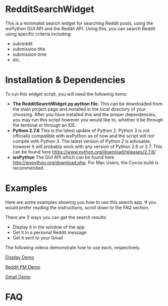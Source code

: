 RedditSearchWidget
=============
This is a minimalist search widget for searching Reddit posts, using the wxPython GUI API and the Reddit API. Using this, you can search Reddit using specific criteria including:

- subreddit
- submission title
- submission time
- etc.

Installation & Dependencies
=============
To run this widget script, you will need the following items:

- **The RedditSearchWidget.py python file.** This can be downloaded from the main project page and installed in the local directory of your choosing. After you have installed this and the proper dependencies, you may run this script however you would like to, whether it be through the terminal or through an IDE.
- **Python 2.7.6** This is the latest update of Python 2. Python 3 is not officially compatible with wxPython as of now and the script will not compile with Python 3. The latest version of Python 2 is advisable, however it will probably work with any version of Python 2.6 or 2.7. This can be found here https://www.python.org/download/releases/2.7.6/
- **wxPython** The GUI API which can be found here http://wxpython.org/download.php. For Mac Users, the Cocoa build is recommended. 

Examples
=============
Here are some examples showing you how to use this search app. If you would prefer reading the instructions, scroll down to the FAQ section.

There are 3 ways you can get the search results:

- Display it in the window of the app
- Get it in a personal Reddit message
- Get it sent to your Gmail

The following videos demonstrate how to use each, respectively. 

[Display Demo](https://www.youtube.com/watch?v=PsaaO2hIyjw)

[Reddit PM Demo](https://www.youtube.com/watch?v=QvwyRUeosE4)

[Gmail Demo](https://www.youtube.com/watch?v=GuRXJHX4_Gk)

FAQ
=============

